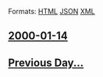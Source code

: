 
Formats: [HTML](2000/01/14/index.html)  [JSON](2000/01/14/index.json)  [XML](2000/01/14/index.xml)  

## [2000-01-14](/news/2000/01/14/index.md)

## [Previous Day...](/news/2000/01/13/index.md)

